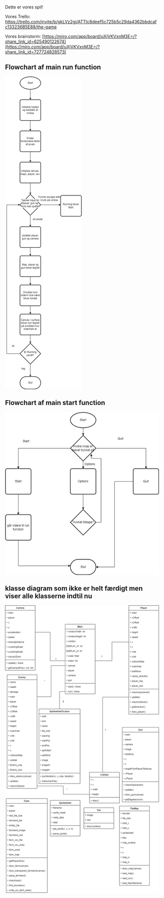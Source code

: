 Dette er vores spil!

Vores Trello:
https://trello.com/invite/b/gkLVz2gj/ATTIc8deef5c725b5c29da4362bbdcafc133236B5E88/the-game


Vores brainstorm:
[https://miro.com/app/board/uXjVKVxnM3E=/?share_link_id=625490122674](https://miro.com/app/board/uXjVKVxnM3E=/?share_link_id=727724828573)

## Flowchart af main run function

![Tegne knap flowchart af sidste version](Flowchart/02-05-24/Flowchart_run_02-05-24.png)

## Flowchart af main start function

![Tegne knap flowchart af sidste version](Flowchart/02-05-24/Flowchart_start_02-05-24.png)

## klasse diagram som ikke er helt færdigt men viser alle klasserne indtil nu

![](Flowchart/02-05-24/klasse_diagram_02-05-2024.png)
